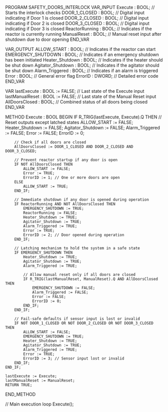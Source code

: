 PROGRAM SAFETY_DOORS_INTERLOCK
VAR_INPUT
    Execute : BOOL;              // Starts the interlock checks
    DOOR_1_CLOSED : BOOL;        // Digital input indicating if Door 1 is closed
    DOOR_2_CLOSED : BOOL;        // Digital input indicating if Door 2 is closed
    DOOR_3_CLOSED : BOOL;        // Digital input indicating if Door 3 is closed
    ReactorRunning : BOOL;       // Indicates if the reactor is currently running
    ManualReset : BOOL;          // Manual reset input after shutdown due to door opening
END_VAR

VAR_OUTPUT
    ALLOW_START : BOOL;           // Indicates if the reactor can start
    EMERGENCY_SHUTDOWN : BOOL;    // Indicates if an emergency shutdown has been initiated
    Heater_Shutdown : BOOL;       // Indicates if the heater should be shut down
    Agitator_Shutdown : BOOL;     // Indicates if the agitator should be shut down
    Alarm_Triggered : BOOL;      // Indicates if an alarm is triggered
    Error : BOOL;                 // General error flag
    ErrorID : DWORD;              // Detailed error code
END_VAR

VAR
    lastExecute : BOOL := FALSE;  // Last state of the Execute input
    lastManualReset : BOOL := FALSE; // Last state of the Manual Reset input
    AllDoorsClosed : BOOL;        // Combined status of all doors being closed
END_VAR

METHOD Execute : BOOL
BEGIN
    IF R_TRIG(lastExecute, Execute).Q THEN
        // Reset outputs except latched states
        ALLOW_START := FALSE;
        Heater_Shutdown := FALSE;
        Agitator_Shutdown := FALSE;
        Alarm_Triggered := FALSE;
        Error := FALSE;
        ErrorID := 0;

        // Check if all doors are closed
        AllDoorsClosed := DOOR_1_CLOSED AND DOOR_2_CLOSED AND DOOR_3_CLOSED;

        // Prevent reactor startup if any door is open
        IF NOT AllDoorsClosed THEN
            ALLOW_START := FALSE;
            Error := TRUE;
            ErrorID := 1; // One or more doors are open
        ELSE
            ALLOW_START := TRUE;
        END_IF;

        // Immediate shutdown if any door is opened during operation
        IF ReactorRunning AND NOT AllDoorsClosed THEN
            EMERGENCY_SHUTDOWN := TRUE;
            ReactorRunning := FALSE;
            Heater_Shutdown := TRUE;
            Agitator_Shutdown := TRUE;
            Alarm_Triggered := TRUE;
            Error := TRUE;
            ErrorID := 2; // Door opened during operation
        END_IF;

        // Latching mechanism to hold the system in a safe state
        IF EMERGENCY_SHUTDOWN THEN
            Heater_Shutdown := TRUE;
            Agitator_Shutdown := TRUE;
            Alarm_Triggered := TRUE;

            // Allow manual reset only if all doors are closed
            IF R_TRIG(lastManualReset, ManualReset).Q AND AllDoorsClosed THEN
                EMERGENCY_SHUTDOWN := FALSE;
                Alarm_Triggered := FALSE;
                Error := FALSE;
                ErrorID := 0;
            END_IF;
        END_IF;

        // Fail-safe defaults if sensor input is lost or invalid
        IF NOT DOOR_1_CLOSED OR NOT DOOR_2_CLOSED OR NOT DOOR_3_CLOSED THEN
            ALLOW_START := FALSE;
            EMERGENCY_SHUTDOWN := TRUE;
            Heater_Shutdown := TRUE;
            Agitator_Shutdown := TRUE;
            Alarm_Triggered := TRUE;
            Error := TRUE;
            ErrorID := 3; // Sensor input lost or invalid
        END_IF;
    END_IF;

    lastExecute := Execute;
    lastManualReset := ManualReset;
    RETURN TRUE;
END_METHOD

// Main execution loop
Execute();



